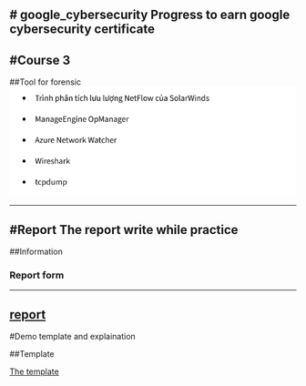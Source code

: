\# google_cybersecurity
Progress to earn google cybersecurity certificate
---
#Course 3
---
##Tool for forensic
![image](./image/1.png)

---
#Report 
The report write while practice
---
##Information
### Report form
---
[report](./image/Bao_cao_su_co.docx)
---

#Demo template and explaination

##Template

[The template](./image/vDOoJGhdQEuM5sHFvmO5WQ_f586ec3c5da647bda52958e043a14df1_The-Exemplar-Explained---Cybersecurity-Incident-Report_-Network-Traffic-Analysis-.docx)
